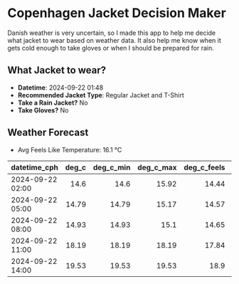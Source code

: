 
# Copenhagen Jacket Decision Maker

Danish weather is very uncertain, so I made this app to help me decide what jacket to wear based on weather data. 
It also help me know when it gets cold enough to take gloves or when I should be prepared for rain.

## What Jacket to wear?

- **Datetime**: 2024-09-22 01:48
- **Recommended Jacket Type**: Regular Jacket and T-Shirt
- **Take a Rain Jacket?** No
- **Take Gloves?** No

## Weather Forecast
- Avg Feels Like Temperature: 16.1 °C

| datetime_cph     |   deg_c |   deg_c_min |   deg_c_max |   deg_c_feels | weather   | wind   | rain   |
|:-----------------|--------:|------------:|------------:|--------------:|:----------|:-------|:-------|
| 2024-09-22 02:00 |   14.6  |       14.6  |       15.92 |         14.44 | Clouds    | Low    | None   |
| 2024-09-22 05:00 |   14.79 |       14.79 |       15.17 |         14.57 | Clouds    | Low    | None   |
| 2024-09-22 08:00 |   14.93 |       14.93 |       15.1  |         14.65 | Clouds    | Low    | None   |
| 2024-09-22 11:00 |   18.19 |       18.19 |       18.19 |         17.84 | Clouds    | Low    | None   |
| 2024-09-22 14:00 |   19.53 |       19.53 |       19.53 |         18.9  | Clouds    | Low    | None   |
        